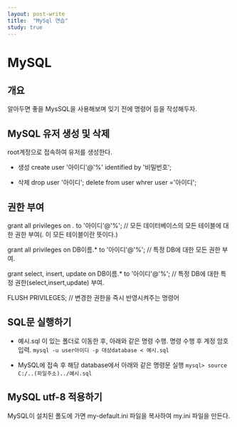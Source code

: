 ```yaml
---
layout: post-write
title:  "MySql 연습"
study: true
---
```


# MySQL

## 개요
 알아두면 좋을 MysSQL을 사용해보며 잊기 전에 명령어 등을 작성해두자.

## MySQL 유저 생성 및 삭제
 root계정으로 접속하여 유저를 생성한다.

  - 생성
   create user '아이디'@'%' identified by '비밀번호';
  
  - 삭제
   drop user '아이디';
   delete from user whrer user ='아이디';

## 권한 부여
 grant all privileges on *.* to '아이디'@'%'; // 모든 데이터베이스의 모든 테이블에 대한 권한 부여(*.* 이 모든 테이블이란 뜻이다.) 

  grant all privileges on DB이름.* to '아이디'@'%'; //  특정 DB에 대한 모든 권한 부여.

  grant select, insert, update on DB이름.* to '아이디'@'%'; // 특정 DB에 대한 특정 권한(select,insert,update) 부여.

  FLUSH PRIVILEGES; // 변경한 권한을 즉시 반영시켜주는 명령어 


## SQL문 실행하기
  - 예시.sql 이 있는 폴더로 이동한 후, 아래와 같은 명령 수행. 
    명령 수행 후 계정 암호 입력.
   `mysql -u user아이디 -p 대상database < 예시.sql`
  
  - MySQL에 접속 후 해당 database에서 아래와 같은 명령문 실행
   `mysql> source C:/..(파일주소)../예시.sql`

## MySQL utf-8 적용하기

 MySQL이 설치된 폴도에 가면 my-default.ini 파일을 복사하여 my.ini 파일을 만든다.